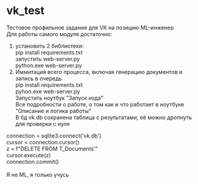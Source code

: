 # vk_test
Тестовое профильное задание для VK на позицию ML-инженер<br>
Для работы самого модуля достаточно:<br>
1) установить 2 библиотеки:<br>
   pip install requirements.txt<br>
   запустить web-server.py<br>
   python.exe web-server.py<br>
2) Иммитация всего процесса, включая генерацию документов и запись в очередь<br>
   pip install requirements.txt<br>
   pyhon.exe web-server.py<br>
   Запустить ноутбук "Запуск кода"<br>
Все подробности о работе, о том как и что работает в ноутбуке "Описание и логика работы"<br>
В бд vk.db сохранена таблица с результатами, её можно дропнуть для проверки с нуля<br>

connection = sqlite3.connect('vk.db')<br>
cursor = connection.cursor()<br>
z = f"DELETE FROM T_Documents'"<br>
cursor.execute(z)<br>
connection.commit()<br>
<br>
Я не ML, я только учусь<br>
   
